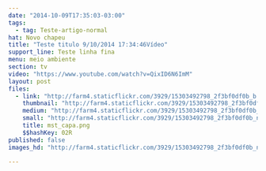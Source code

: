 ```yaml
---
date: "2014-10-09T17:35:03-03:00"
tags:
  - tag: Teste-artigo-normal
hat: Novo chapeu
title: "Teste titulo 9/10/2014 17:34:46Vídeo"
support_line: Teste linha fina
menu: meio ambiente
section: tv
video: "https://www.youtube.com/watch?v=QixID6N6ImM"
layout: post
files:
  - link: "http://farm4.staticflickr.com/3929/15303492798_2f3bf0df0b_b.jpg"
    thumbnail: "http://farm4.staticflickr.com/3929/15303492798_2f3bf0df0b_t.jpg"
    medium: "http://farm4.staticflickr.com/3929/15303492798_2f3bf0df0b_z.jpg"
    small: "http://farm4.staticflickr.com/3929/15303492798_2f3bf0df0b_n.jpg"
    title: mst_capa.png
    $$hashKey: 02R
published: false
images_hd: "http://farm4.staticflickr.com/3929/15303492798_2f3bf0df0b_n.jpg"

---
```

